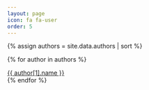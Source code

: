 ```yaml
---
layout: page
icon: fa fa-user
order: 5
---
```


<div id="authors" class="d-flex flex-wrap mx-xl-2">
  {% assign authors = site.data.authors | sort %}
  
  {% for author in authors %}
    <div>
      <a class="tag" href="{{ '/author/' | append: author[0] | relative_url }}">
        {{ author[1].name }}
      </a>
    </div>
  {% endfor %}
</div>